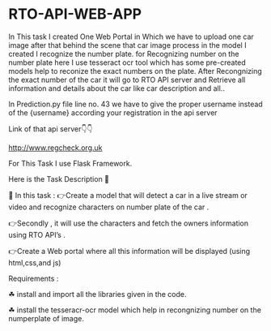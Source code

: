 # RTO-API-WEB-APP

In This task I created One Web Portal in Which we have to upload one car image
after that behind the scene that car image process in the model I created I recognize the 
number plate. for Recognizing number on the number plate here I use tesseract 
ocr tool which has some pre-created models help to reconize the exact numbers on the plate.
After Recongnizing the exact number of the car it will go to RTO API server and Retrieve all 
information and details about the car like car description and all..


In Prediction.py file line no. 43 we have to give the proper username instead of the {username} according 
your registration in the api server 

Link of that api server👇👇

http://www.regcheck.org.uk

For This Task I use Flask Framework. 

Here is the Task Description 📄

📌 In this task :
👉Create a model that will detect a car in a live stream or video and recognize characters on number plate of the car .

👉Secondly , it will use the characters and fetch the owners information using RTO API’s .

👉Create a Web portal where all this information will be displayed (using html,css,and js)

Requirements :

☘ install and import all the libraries given in the code.

☘ install the tesseracr-ocr model which help in recongnizing number on the numperplate of image.

